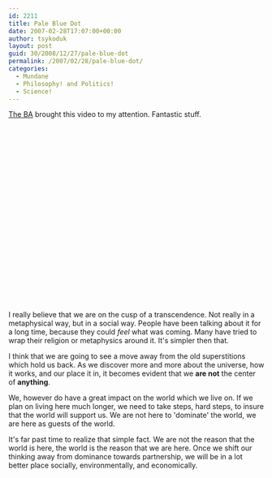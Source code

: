 ```yaml
---
id: 2211
title: Pale Blue Dot
date: 2007-02-28T17:07:00+00:00
author: tsykoduk
layout: post
guid: 30/2008/12/27/pale-blue-dot
permalink: /2007/02/28/pale-blue-dot/
categories:
  - Mundane
  - Philosophy! and Politics!
  - Science!
---
```

<a href="http://www.badastronomy.com/bablog/2007/02/27/pale-blue-dot/">The BA</a> brought this video to my attention. Fantastic stuff.


<object width="425" height="350">
    <param name="movie" value="http://www.youtube.com/v/47EBLD-ISyc"></param>
    <param name="wmode" value="transparent"></param>
    <embed src="http://www.youtube.com/v/47EBLD-ISyc" type="application/x-shockwave-flash" wmode="transparent" width="425" height="350"></embed>
</object>

I really believe that we are on the cusp of a transcendence. Not really in a metaphysical way, but in a social way. People have been talking about it for a long time, because they could <em>feel</em> what was coming. Many have tried to wrap their religion or metaphysics around it. It's simpler then that.


I think that we are going to see a move away from the old superstitions which hold us back. As we discover more and more about the universe, how it works, and our place it in, it becomes evident that we <b>are not</b> the center of <b>anything</b>.


We, however do have a great impact on the world which we live on. If we plan on living here much longer, we need to take steps, hard steps, to insure that the world will support us. We are not here to 'dominate' the world, we are here as guests of the world.


It's far past time to realize that simple fact. We are not the reason that the world is here, the world is the reason that we are here. Once we shift our thinking away from dominance towards partnership, we will be in a lot better place socially, environmentally, and economically.